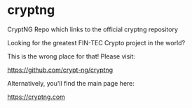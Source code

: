 # cryptng
CryptNG Repo which links to the official cryptng repository

Looking for the greatest FIN-TEC Crypto project in the world?

This is the wrong place for that!
Please visit:

https://github.com/crypt-ng/cryptng

Alternatively, you'll find the main page here:

https://cryptng.com

